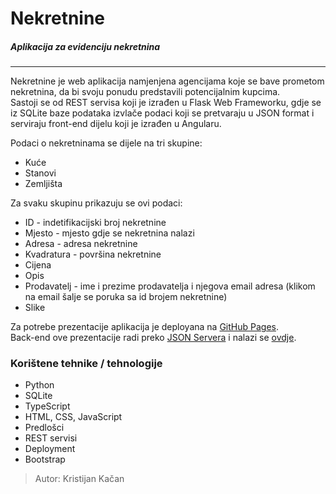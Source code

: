 # Nekretnine
##### Aplikacija za evidenciju nekretnina 
---
Nekretnine je web aplikacija namjenjena agencijama koje se bave prometom nekretnina, da bi svoju ponudu predstavili potencijalnim kupcima.  
Sastoji se od REST servisa koji je izrađen u Flask Web Frameworku, gdje se iz SQLite baze podataka izvlače podaci koji se pretvaraju u JSON format i serviraju front-end dijelu koji je izrađen u Angularu.  
  
Podaci o nekretninama se dijele na tri skupine:

- Kuće
- Stanovi
- Zemljišta
 
Za svaku skupinu prikazuju se ovi podaci:

- ID - indetifikacijski broj nekretnine
- Mjesto - mjesto gdje se nekretnina nalazi
- Adresa - adresa nekretnine
- Kvadratura - površina nekretnine
- Cijena
- Opis
- Prodavatelj - ime i prezime prodavatelja i njegova email adresa (klikom na email šalje se poruka sa id brojem nekretnine)
- Slike

Za potrebe prezentacije aplikacija je deployana na [GitHub Pages][ln1].  
Back-end ove prezentacije radi preko [JSON Servera][ln2] i nalazi se [ovdje][ln3].


### Korištene tehnike / tehnologije

  - Python
  - SQLite
  - TypeScript
  - HTML, CSS, JavaScript
  - Predlošci
  - REST servisi
  - Deployment
  - Bootstrap  
  
  
>Autor: Kristijan Kačan

[ln1]: <https://kkacan.github.io/nekretnine-angular>
[ln2]: <https://github.com/typicode/json-server>
[ln3]: <https://github.com/kkacan/nekretnine-api>
